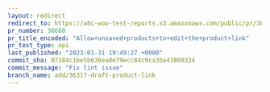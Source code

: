 ```yaml
---
layout: redirect
redirect_to: https://a8c-woo-test-reports.s3.amazonaws.com/public/pr/36660/api/index.html
pr_number: 36660
pr_title_encoded: "Allow+unsaved+products+to+edit+the+product+link"
pr_test_type: api
last_published: "2023-01-31 19:49:27 +0000"
commit_sha: 07284c1be5b636ea0e79ecc84c9ca3ba43860324
commit_message: "Fix lint issue"
branch_name: add/36317-draft-product-link
---
```

